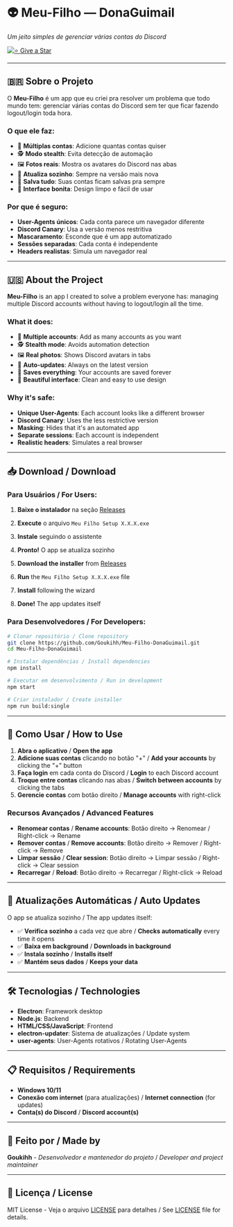# 👽 Meu-Filho — DonaGuimail
*Um jeito simples de gerenciar várias contas do Discord*

[![⭐ Give a Star](https://img.shields.io/badge/-Give%20a%20Star-ffcc00?style=flat&logo=github)](https://github.com/Goukihh/Meu-Filho-DonaGuimail)

---

## 🇧🇷 Sobre o Projeto

O **Meu-Filho** é um app que eu criei pra resolver um problema que todo mundo tem: gerenciar várias contas do Discord sem ter que ficar fazendo logout/login toda hora.

### O que ele faz:

- 🔐 **Múltiplas contas**: Adicione quantas contas quiser
- 🕵️ **Modo stealth**: Evita detecção de automação
- 🖼️ **Fotos reais**: Mostra os avatares do Discord nas abas
- 🔄 **Atualiza sozinho**: Sempre na versão mais nova
- 💾 **Salva tudo**: Suas contas ficam salvas pra sempre
- 🎨 **Interface bonita**: Design limpo e fácil de usar

### Por que é seguro:

- **User-Agents únicos**: Cada conta parece um navegador diferente
- **Discord Canary**: Usa a versão menos restritiva
- **Mascaramento**: Esconde que é um app automatizado
- **Sessões separadas**: Cada conta é independente
- **Headers realistas**: Simula um navegador real

---

## 🇺🇸 About the Project

**Meu-Filho** is an app I created to solve a problem everyone has: managing multiple Discord accounts without having to logout/login all the time.

### What it does:

- 🔐 **Multiple accounts**: Add as many accounts as you want
- 🕵️ **Stealth mode**: Avoids automation detection
- 🖼️ **Real photos**: Shows Discord avatars in tabs
- 🔄 **Auto-updates**: Always on the latest version
- 💾 **Saves everything**: Your accounts are saved forever
- 🎨 **Beautiful interface**: Clean and easy to use design

### Why it's safe:

- **Unique User-Agents**: Each account looks like a different browser
- **Discord Canary**: Uses the less restrictive version
- **Masking**: Hides that it's an automated app
- **Separate sessions**: Each account is independent
- **Realistic headers**: Simulates a real browser

---

## 📥 Download / Download

### Para Usuários / For Users:

1. **Baixe o instalador** na seção [Releases](https://github.com/Goukihh/Meu-Filho-DonaGuimail/releases)
2. **Execute** o arquivo `Meu Filho Setup X.X.X.exe`
3. **Instale** seguindo o assistente
4. **Pronto!** O app se atualiza sozinho

1. **Download the installer** from [Releases](https://github.com/Goukihh/Meu-Filho-DonaGuimail/releases)
2. **Run** the `Meu Filho Setup X.X.X.exe` file
3. **Install** following the wizard
4. **Done!** The app updates itself

### Para Desenvolvedores / For Developers:

```bash
# Clonar repositório / Clone repository
git clone https://github.com/Goukihh/Meu-Filho-DonaGuimail.git
cd Meu-Filho-DonaGuimail

# Instalar dependências / Install dependencies
npm install

# Executar em desenvolvimento / Run in development
npm start

# Criar instalador / Create installer
npm run build:single
```

---

## 🎯 Como Usar / How to Use

1. **Abra o aplicativo** / **Open the app**
2. **Adicione suas contas** clicando no botão "+" / **Add your accounts** by clicking the "+" button
3. **Faça login** em cada conta do Discord / **Login** to each Discord account
4. **Troque entre contas** clicando nas abas / **Switch between accounts** by clicking the tabs
5. **Gerencie contas** com botão direito / **Manage accounts** with right-click

### Recursos Avançados / Advanced Features

- **Renomear contas** / **Rename accounts**: Botão direito → Renomear / Right-click → Rename
- **Remover contas** / **Remove accounts**: Botão direito → Remover / Right-click → Remove
- **Limpar sessão** / **Clear session**: Botão direito → Limpar sessão / Right-click → Clear session
- **Recarregar** / **Reload**: Botão direito → Recarregar / Right-click → Reload

---

## 🔄 Atualizações Automáticas / Auto Updates

O app se atualiza sozinho / The app updates itself:
- ✅ **Verifica sozinho** a cada vez que abre / **Checks automatically** every time it opens
- ✅ **Baixa em background** / **Downloads in background**
- ✅ **Instala sozinho** / **Installs itself**
- ✅ **Mantém seus dados** / **Keeps your data**

---

## 🛠️ Tecnologias / Technologies

- **Electron**: Framework desktop
- **Node.js**: Backend
- **HTML/CSS/JavaScript**: Frontend
- **electron-updater**: Sistema de atualizações / Update system
- **user-agents**: User-Agents rotativos / Rotating User-Agents

---

## 📋 Requisitos / Requirements

- **Windows 10/11**
- **Conexão com internet** (para atualizações) / **Internet connection** (for updates)
- **Conta(s) do Discord** / **Discord account(s)**

---

## 🎉 Feito por / Made by

**Goukihh** - *Desenvolvedor e mantenedor do projeto* / *Developer and project maintainer*

---

## 📄 Licença / License

MIT License - Veja o arquivo [LICENSE](LICENSE) para detalhes / See [LICENSE](LICENSE) file for details.

